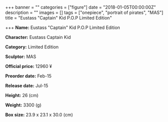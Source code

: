 +++
banner = ""
categories = ["figure"]
date = "2018-01-05T00:00:00Z"
description = ""
images = []
tags = ["onepiece", "portrait of pirates", "MAS"]
title = "Eustass \"Captain\" Kid P.O.P Limited Edition"

+++
**Name:** Eustass &#34;Captain&#34; Kid P.O.P Limited Edition

**Character:** Eustass Captain Kid

**Category:** Limited Edition 

**Sculptor:** MAS

**Official price:** 12960 ¥

**Preorder date:** Feb-15

**Release date:** Jul-15

**Height:** 26 (cm)

**Weight:** 3300 (g)

**Box size:** 23.9 x 23.1 x 30.0 (cm)


